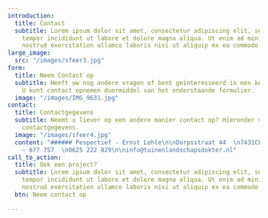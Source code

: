 ```yaml
---
introduction:
  title: Contact
  subtitle: Lorem ipsum dolor sit amet, consectetur adipiscing elit, sed do eiusmod
    tempor incididunt ut labore et dolore magna aliqua. Ut enim ad minim veniam, quis
    nostrud exercitation ullamco laboris nisi ut aliquip ex ea commodo consequat.
large_image:
  src: "/images/sfeer3.jpg"
form:
  title: Neem Contact op
  subtitle: Heeft uw nog andere vragen of bent geïnteresseerd in een kennismakingsgesprek?
    U kunt contact opnemen doormiddel van het onderstaande formulier.
  image: "/images/IMG_9631.jpg"
contact:
  title: Contactgegevens
  subtitle: Neemt u liever op een andere manier contact op? Hieronder vind u al onze
    contactgegevens.
  image: "/images/sfeer4.jpg"
  content: "###### Pespectief - Ernst Lohle\n\nDorpsstraat 44  \n7431CL Diepenveen\n\n0570
    – 677 757  \n0625 222 829\n\ninfo@tuinenlandschapsdokter.nl"
call_to_action:
  title: Ook een project?
  subtitle: Lorem ipsum dolor sit amet, consectetur adipiscing elit, sed do eiusmod
    tempor incididunt ut labore et dolore magna aliqua. Ut enim ad minim veniam, quis
    nostrud exercitation ullamco laboris nisi ut aliquip ex ea commodo consequat.
  btn: Neem contact op

---
```


